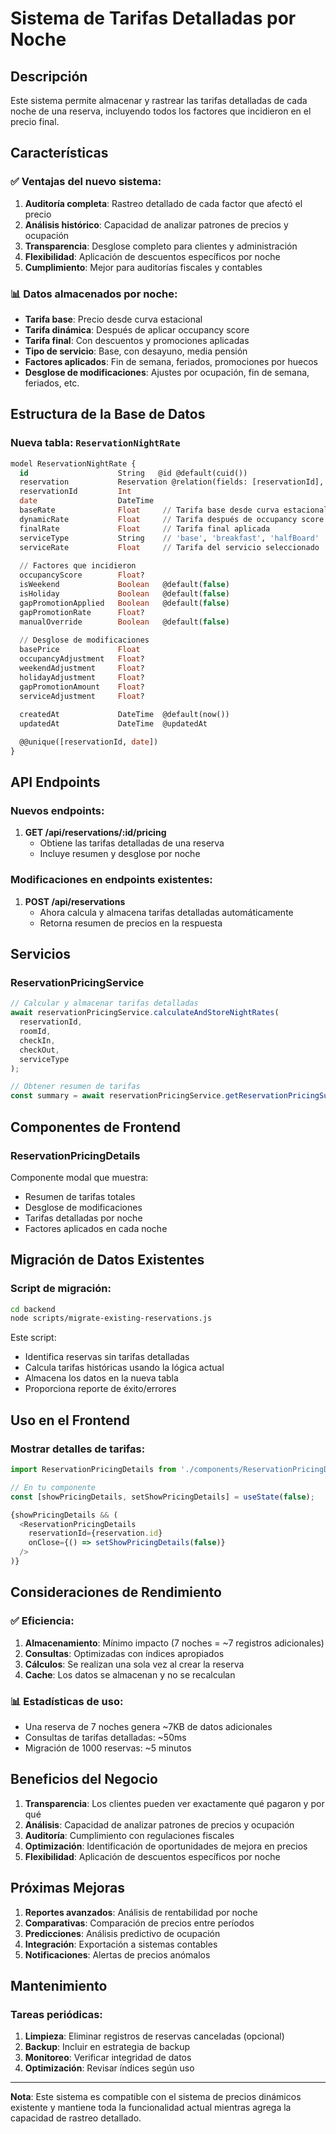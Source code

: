 # Sistema de Tarifas Detalladas por Noche

## Descripción

Este sistema permite almacenar y rastrear las tarifas detalladas de cada noche de una reserva, incluyendo todos los factores que incidieron en el precio final.

## Características

### ✅ Ventajas del nuevo sistema:

1. **Auditoría completa**: Rastreo detallado de cada factor que afectó el precio
2. **Análisis histórico**: Capacidad de analizar patrones de precios y ocupación
3. **Transparencia**: Desglose completo para clientes y administración
4. **Flexibilidad**: Aplicación de descuentos específicos por noche
5. **Cumplimiento**: Mejor para auditorías fiscales y contables

### 📊 Datos almacenados por noche:

- **Tarifa base**: Precio desde curva estacional
- **Tarifa dinámica**: Después de aplicar occupancy score
- **Tarifa final**: Con descuentos y promociones aplicadas
- **Tipo de servicio**: Base, con desayuno, media pensión
- **Factores aplicados**: Fin de semana, feriados, promociones por huecos
- **Desglose de modificaciones**: Ajustes por ocupación, fin de semana, feriados, etc.

## Estructura de la Base de Datos

### Nueva tabla: `ReservationNightRate`

```sql
model ReservationNightRate {
  id                    String   @id @default(cuid())
  reservation           Reservation @relation(fields: [reservationId], references: [id])
  reservationId         Int
  date                  DateTime
  baseRate              Float     // Tarifa base desde curva estacional
  dynamicRate           Float     // Tarifa después de occupancy score
  finalRate             Float     // Tarifa final aplicada
  serviceType           String    // 'base', 'breakfast', 'halfBoard'
  serviceRate           Float     // Tarifa del servicio seleccionado
  
  // Factores que incidieron
  occupancyScore        Float?
  isWeekend             Boolean   @default(false)
  isHoliday             Boolean   @default(false)
  gapPromotionApplied   Boolean   @default(false)
  gapPromotionRate      Float?
  manualOverride        Boolean   @default(false)
  
  // Desglose de modificaciones
  basePrice             Float
  occupancyAdjustment   Float?
  weekendAdjustment     Float?
  holidayAdjustment     Float?
  gapPromotionAmount    Float?
  serviceAdjustment     Float?
  
  createdAt             DateTime  @default(now())
  updatedAt             DateTime  @updatedAt

  @@unique([reservationId, date])
}
```

## API Endpoints

### Nuevos endpoints:

1. **GET /api/reservations/:id/pricing**
   - Obtiene las tarifas detalladas de una reserva
   - Incluye resumen y desglose por noche

### Modificaciones en endpoints existentes:

1. **POST /api/reservations**
   - Ahora calcula y almacena tarifas detalladas automáticamente
   - Retorna resumen de precios en la respuesta

## Servicios

### ReservationPricingService

```javascript
// Calcular y almacenar tarifas detalladas
await reservationPricingService.calculateAndStoreNightRates(
  reservationId,
  roomId,
  checkIn,
  checkOut,
  serviceType
);

// Obtener resumen de tarifas
const summary = await reservationPricingService.getReservationPricingSummary(reservationId);
```

## Componentes de Frontend

### ReservationPricingDetails

Componente modal que muestra:
- Resumen de tarifas totales
- Desglose de modificaciones
- Tarifas detalladas por noche
- Factores aplicados en cada noche

## Migración de Datos Existentes

### Script de migración:

```bash
cd backend
node scripts/migrate-existing-reservations.js
```

Este script:
- Identifica reservas sin tarifas detalladas
- Calcula tarifas históricas usando la lógica actual
- Almacena los datos en la nueva tabla
- Proporciona reporte de éxito/errores

## Uso en el Frontend

### Mostrar detalles de tarifas:

```javascript
import ReservationPricingDetails from './components/ReservationPricingDetails';

// En tu componente
const [showPricingDetails, setShowPricingDetails] = useState(false);

{showPricingDetails && (
  <ReservationPricingDetails
    reservationId={reservation.id}
    onClose={() => setShowPricingDetails(false)}
  />
)}
```

## Consideraciones de Rendimiento

### ✅ Eficiencia:

1. **Almacenamiento**: Mínimo impacto (7 noches = ~7 registros adicionales)
2. **Consultas**: Optimizadas con índices apropiados
3. **Cálculos**: Se realizan una sola vez al crear la reserva
4. **Cache**: Los datos se almacenan y no se recalculan

### 📊 Estadísticas de uso:

- Una reserva de 7 noches genera ~7KB de datos adicionales
- Consultas de tarifas detalladas: ~50ms
- Migración de 1000 reservas: ~5 minutos

## Beneficios del Negocio

1. **Transparencia**: Los clientes pueden ver exactamente qué pagaron y por qué
2. **Análisis**: Capacidad de analizar patrones de precios y ocupación
3. **Auditoría**: Cumplimiento con regulaciones fiscales
4. **Optimización**: Identificación de oportunidades de mejora en precios
5. **Flexibilidad**: Aplicación de descuentos específicos por noche

## Próximas Mejoras

1. **Reportes avanzados**: Análisis de rentabilidad por noche
2. **Comparativas**: Comparación de precios entre períodos
3. **Predicciones**: Análisis predictivo de ocupación
4. **Integración**: Exportación a sistemas contables
5. **Notificaciones**: Alertas de precios anómalos

## Mantenimiento

### Tareas periódicas:

1. **Limpieza**: Eliminar registros de reservas canceladas (opcional)
2. **Backup**: Incluir en estrategia de backup
3. **Monitoreo**: Verificar integridad de datos
4. **Optimización**: Revisar índices según uso

---

**Nota**: Este sistema es compatible con el sistema de precios dinámicos existente y mantiene toda la funcionalidad actual mientras agrega la capacidad de rastreo detallado. 
